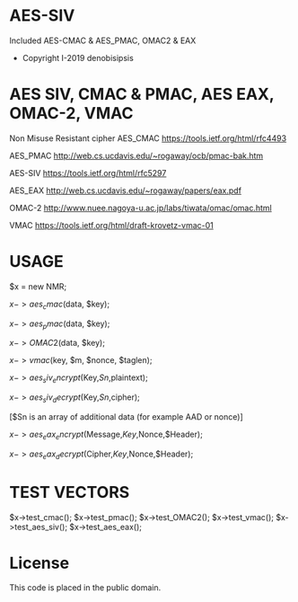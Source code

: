 # AES-SIV

Included AES-CMAC &amp; AES_PMAC, OMAC2 & EAX

*  Copyright I-2019 denobisipsis

# AES SIV, CMAC & PMAC, AES EAX, OMAC-2, VMAC

Non Misuse Resistant cipher
AES_CMAC  https://tools.ietf.org/html/rfc4493

AES_PMAC  http://web.cs.ucdavis.edu/~rogaway/ocb/pmac-bak.htm

AES-SIV   https://tools.ietf.org/html/rfc5297

AES_EAX   http://web.cs.ucdavis.edu/~rogaway/papers/eax.pdf

OMAC-2    http://www.nuee.nagoya-u.ac.jp/labs/tiwata/omac/omac.html

VMAC	  https://tools.ietf.org/html/draft-krovetz-vmac-01

# USAGE 

$x = new NMR;

$x->aes_cmac($data, $key);

$x->aes_pmac($data, $key);

$x->OMAC2($data, $key);

$x->vmac($key, $m, $nonce, $taglen);

$x->aes_siv_encrypt($Key,$Sn,$plaintext);

$x->aes_siv_decrypt($Key,$Sn,$cipher);

[$Sn is an array of additional data (for example AAD or nonce)]

$x->aes_eax_encrypt($Message,$Key,$Nonce,$Header);

$x->aes_eax_decrypt($Cipher,$Key,$Nonce,$Header);

# TEST VECTORS

$x->test_cmac();
$x->test_pmac();
$x->test_OMAC2();
$x->test_vmac();
$x->test_aes_siv();
$x->test_aes_eax();
	
# License
This code is placed in the public domain.
